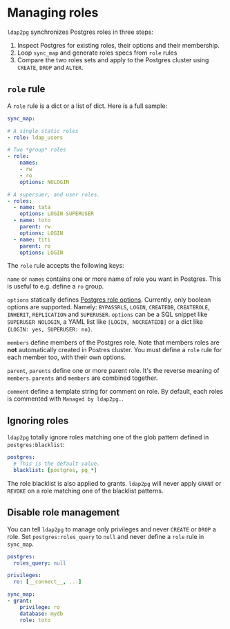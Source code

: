 <h1>Managing roles</h1>

`ldap2pg` synchronizes Postgres roles in three steps:

1. Inspect Postgres for existing roles, their options and their membership.
2. Loop `sync_map` and generate roles specs from `role` rules
3. Compare the two roles sets and apply to the Postgres cluster using `CREATE`,
   `DROP` and `ALTER`.


## `role` rule

A `role` rule is a dict or a list of dict. Here is a full sample:

``` yaml
sync_map:

# A single static roles
- role: ldap_users

# Two *group* roles
- role:
    names:
    - rw
    - ro
    options: NOLOGIN

# A supersuer, and user roles.
- roles:
  - name: tata
    options: LOGIN SUPERUSER
  - name: toto
    parent: rw
    options: LOGIN
  - name: titi
    parent: ro
    options: LOGIN
```


The `role` rule accepts the following keys:

`name` or `names` contains one or more name of role you want in Postgres. This
is useful to e.g. define a `ro` group.

`options` statically defines [Postgres role
options](https://www.postgresql.org/docs/current/static/sql-createrole.html).
Currently, only boolean options are supported. Namely: `BYPASSRLS`, `LOGIN`,
`CREATEDB`, `CREATEROLE`, `INHERIT`, `REPLICATION` and `SUPERUSER`. `options`
can be a SQL snippet like `SUPERUSER NOLOGIN`, a YAML list like `[LOGIN,
NOCREATEDB]` or a dict like `{LOGIN: yes, SUPERUSER: no}`.

`members` define members of the Postgres role. Note that members roles are
**not** automatically created in Postres cluster. You must define a `role` rule
for each member too, with their own options.

`parent`, `parents` define one or more parent role. It's the reverse meaning of
`members`. `parents` and `members` are combined together.

`comment` define a template string for comment on role. By default, each roles
is commented with `Managed by ldap2pg.`.


## Ignoring roles

`ldap2pg` totally ignore roles matching one of the glob pattern defined in
`postgres:blacklist`:

``` yaml
postgres:
  # This is the default value.
  blacklist: [postgres, pg_*]
```

The role blacklist is also applied to grants. `ldap2pg` will never apply `GRANT`
or `REVOKE` on a role matching one of the blacklist patterns.


## Disable role management

You can tell `ldap2pg` to manage only privileges and never `CREATE` or `DROP` a
role. Set `postgres:roles_query` to `null` and never define a `role` rule in
`sync_map`.

``` yaml
postgres:
  roles_query: null

privileges:
  ro: [__connect__, ...]

sync_map:
- grant:
    privilege: ro
    database: mydb
    role: toto
```
